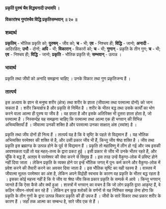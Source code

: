 #### प्रकृतिं पुरुषं चैव विद्ध्यनादी उभावपि ।
#### विकारांश्च गुणांश्चैव विद्धि प्रकृतिसम्भवान् ॥ २० ॥

### शब्दार्थ

**प्रकृतिम्** - भौतिक प्रकृति को; **पुरुषम्** - जीव को; **च** - भी; **एव** - निश्चय ही; **विद्धि** - जानो; **अनादी** - आदिरहित; **उभौ** - दोनों; **अपि** - भी; **विकारान्** - विकारों को; **च** - भी; **गुणान्** - प्रकृति के तीन गुण; **च** - भी; **एव** - निश्चय ही; **विद्धि** - जानो; **प्रकृति** - भौतिक प्रकृति से; **सम्भवान्** - उत्पन्न ।

### भावार्थ

प्रकृति तथा जीवों को अनादि समझना चाहिए । उनके विकार तथा गुण प्रकृतिजन्य हैं ।

### तात्पर्य

इस अध्याय के ज्ञान से मनुष्य शरीर (क्षेत्र) तथा शरीर के ज्ञाता (जीवात्मा तथा परमात्मा दोनों) को जान सकता है । शरीर क्रियाक्षेत्र है और प्रकृति से निर्मित है । शरीर के भीतर बद्ध तथा उसके कार्यों का भोग करने वाला आत्मा ही पुरुष या जीव है । वह ज्ञाता है और इसके अतिरिक्त भी दूसरा ज्ञाता होता है, जो परमात्मा है । निस्सन्देह यह समझना चाहिए कि परमात्मा तथा आत्मा एक ही भगवान् की विभिन्न अभिव्यक्तियाँ हैं । जीवात्मा उनकी शक्ति है और परमात्मा उनका साक्षात् अंश (स्वांश) है ।

प्रकृति तथा जीव दोनों ही नित्य हैं । तात्पर्य यह है कि वे सृष्टि के पहले से विद्यमान हैं । यह भौतिक अभिव्यक्ति परमेश्वर की शक्ति से है, और उसी प्रकार जीव भी हैं, किन्तु जीव श्रेष्ठ शक्ति है । जीव तथा प्रकृति इस ब्रह्माण्ड के उत्पन्न होने के पूर्व से विद्यमान हैं । प्रकृति तो महाविष्णु में लीन हो गई और जब इसकी आवश्यकता पड़ी तो यह महत्-तत्त्व के द्वारा प्रकट हुई । इसी प्रकार से जीव भी उनके भीतर रहते हैं, और चूँकि वे बद्ध हैं, अतएव वे परमेश्वर की सेवा करने से विमुख हैं । इस तरह उन्हें वैकुण्ठ-लोक में प्रविष्ट होने नहीं दिया जाता । लेकिन प्रकृति के व्यक्त होने पर इन्हें भौतिक जगत् में पुनः कर्म करने और वैकुण्ठ-लोक में प्रवेश करने की तैयारी करने का अवसर दिया जाता है । इस भौतिक सृष्टि का यही रहस्य है । वास्तव में जीवात्मा मूलतः परमेश्वर का अंश है, लेकिन अपने विद्रोही स्वभाव के कारण वह प्रकृति के भीतर बद्ध रहता है । इसका कोई महत्त्व नहीं है कि ये जीव या श्रेष्ठ जीव किस प्रकार प्रकृति के सम्पर्क में आये । किन्तु भगवान् जानते हैं कि ऐसा कैसे और क्यों हुआ । शास्त्रों में भगवान् का वचन है कि जो लोग प्रकृति द्वारा आकृष्ट हैं, वे कठिन जीवन-संघर्ष कर रहे हैं । लेकिन इन कुछ श्लोकों के वर्णनों से यह निश्चित समझ लेना होगा कि प्रकृति के तीन गुणों के द्वारा उत्पन्न विकार प्रकृति की ही उपज हैं । जीवों के सारे विकार तथा प्रकार शरीर के कारण हैं । जहाँ तक आत्मा का सम्बन्ध है, सारे जीव एक से हैं ।